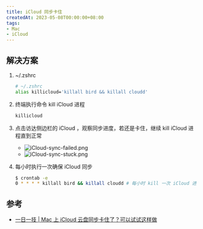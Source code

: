 ```yaml
---
title: iCloud 同步卡住
createdAt: 2023-05-08T00:00:00+08:00
tags:
- Mac
- iCloud
---
```


## 解决方案

1. ~/.zshrc

    ```bash
    # ~/.zshrc
    alias killicloud='killall bird && killall cloudd'
    ```

2. 终端执行命令 kill iCloud 进程

    ```bash
    killicloud
    ```

3. 点击访达侧边栏的 iCloud ，观察同步进度，若还是卡住，继续 kill iCloud 进程直到正常

   - ![iCloud-sync-failed.png](https://cdn.jsdelivr.net/gh/11ze/static/images/iCloud-sync-failed.png)
   - ![iCloud-sync-stuck.png](https://cdn.jsdelivr.net/gh/11ze/static/images/iCloud-sync-stuck.png)

4. 每小时执行一次确保 iCloud 同步

    ```bash
    $ crontab -e
    0 * * * * killall bird && killall cloudd # 每小时 kill 一次 iCloud 进程
    ```

## 参考

- [一日一技 | Mac 上 iCloud 云盘同步卡住了？可以试试这样做](https://sspai.com/post/72882)

